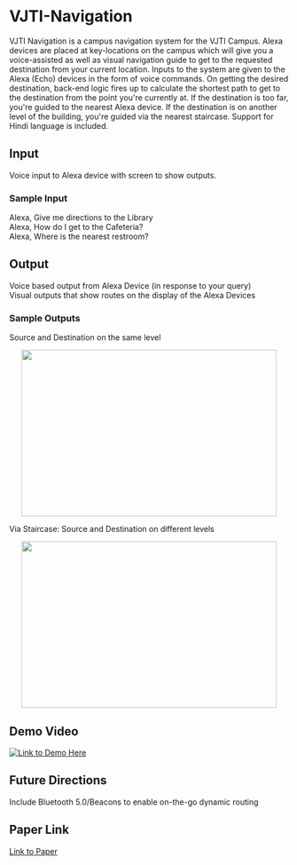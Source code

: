 # VJTI-Navigation
VJTI Navigation is a campus navigation system for the VJTI Campus. Alexa devices are placed at key-locations on the campus which will give you a voice-assisted as well as visual navigation guide to get to the requested destination from your current location. Inputs to the system are given to the Alexa (Echo) devices in the form of voice commands. On getting the desired destination, back-end logic fires up to calculate the shortest path to get to the destination from the point you're currently at. If the destination is too far, you're guided to the nearest Alexa device. If the destination is on another level of the building, you're guided via the nearest staircase. Support for Hindi language is included. 

## Input
Voice input to Alexa device with screen to show outputs.

### Sample Input
Alexa, Give me directions to the Library <br>
Alexa, How do I get to the Cafeteria? <br>
Alexa, Where is the nearest restroom? <br>

## Output
Voice based output from Alexa Device (in response to your query) <br>
Visual outputs that show routes on the display of the Alexa Devices

### Sample Outputs

Source and Destination on the same level
<p align="center">
  <img width="460" height="300" src="https://github.com/revathivijay/VJTI-Navigation/blob/master/final-output-images/22-55.jpg">
</p>

Via Staircase: Source and Destination on different levels
<p align="center">
  <img width="460" height="300" src="https://github.com/revathivijay/VJTI-Navigation/blob/master/final-output-images/55-100.jpg">
</p>

## Demo Video
[![Link to Demo Here](https://github.com/revathivijay/VJTI-Navigation/blob/master/final-output-images/demo-cover.png)](https://www.youtube.com/watch?v=JU_tkCmx3dE "Click here for demo")

## Future Directions
Include Bluetooth 5.0/Beacons to enable on-the-go dynamic routing

## Paper Link
[Link to Paper](https://link.springer.com/chapter/10.1007/978-981-16-1685-3_4)

